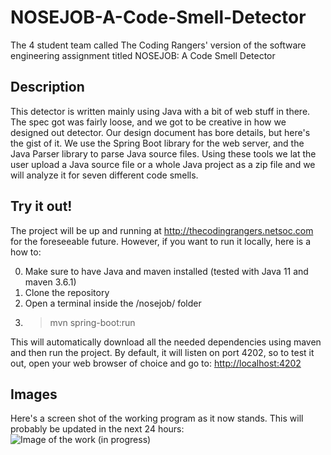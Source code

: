 # NOSEJOB-A-Code-Smell-Detector
The 4 student team called The Coding Rangers' version of the software engineering assignment titled NOSEJOB: A Code Smell Detector

## Description

This detector is written mainly using Java with a bit of web stuff in there. The spec got was fairly loose, and we got to be creative in how we designed out detector. Our design document has bore details, but here's the gist of it. We use the Spring Boot library for the web server, and the Java Parser library to parse Java source files. Using these tools we lat the user upload a Java source file or a whole Java project as a zip file and we will analyze it for seven different code smells.

## Try it out!

The project will be up and running at <http://thecodingrangers.netsoc.com> for the foreseeable future. However, if you want to run it locally, here is a how to: 

0. Make sure to have Java and maven installed (tested with Java 11 and maven 3.6.1)
1. Clone the repository
2. Open a terminal inside the /nosejob/ folder
3. > mvn spring-boot:run

This will automatically download all the needed dependencies using maven and then run the project. By default, it will listen on port 4202, so to test it out, open your web browser of choice and go to: <http://localhost:4202>

## Images

Here's a screen shot of the working program as it now stands. This will probably be updated in the next 24 hours:
![Image of the work (in progress)](https://i.ibb.co/GWqh5wx/59352536-333931623976870-3800886576234364928-n.png)
